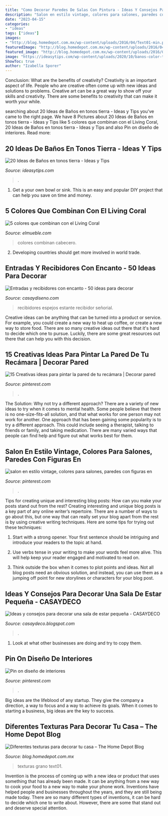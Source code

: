 ```yaml
---
title: "Como Decorar Paredes De Salas Con Pintura - Ideas Y Consejos Para Decorar Una Sala De Estar Pequeña"
description: "Salon en estilo vintage, colores para salones, paredes con figuras en"
date: "2023-04-15"
categories:
- "ideas"
tags: ["ideas"]
images:
- "http://blog.homedepot.com.mx/wp-content/uploads/2016/04/Text01-min.png"
featuredImage: "http://blog.homedepot.com.mx/wp-content/uploads/2016/04/Text01-min.png"
featured_image: "http://blog.homedepot.com.mx/wp-content/uploads/2016/04/Text01-min.png"
image: "https://ideasytips.com/wp-content/uploads/2020/10/banos-color-tierra18.jpg"
ShowToc: true
author: "Izabella Sporer"
---
```



Conclusion: What are the benefits of creativity?
Creativity is an important aspect of life. People who are creative often come up with new ideas and solutions to problems. Creative art can be a great way to show off your skills and creativity. There are some benefits to creativity that can make it worth your while.

	

		
searching about 20 Ideas de Baños en tonos tierra - Ideas y Tips you've came to the right page. We have 8 Pictures about 20 Ideas de Baños en tonos tierra - Ideas y Tips like 5 colores que combinan con el Living Coral, 20 Ideas de Baños en tonos tierra - Ideas y Tips and also Pin on diseño de interiores. Read more:
		
    
## 20 Ideas De Baños En Tonos Tierra - Ideas Y Tips

<img loading=lazy src="https://ideasytips.com/wp-content/uploads/2020/10/banos-color-tierra18.jpg" onerror="this.onerror=null;this.src='https://tse1.mm.bing.net/th?id=OIP.0J8v3_UfXaotOEFMfFKu4AHaLH&amp;pid=15.1';" alt="20 Ideas de Baños en tonos tierra - Ideas y Tips">

_Source: ideasytips.com_

>. 

	

1. Get a your own bowl or sink. This is an easy and popular DIY project that can help you save on time and money.

    
## 5 Colores Que Combinan Con El Living Coral

<img loading=lazy src="https://www.elmueble.com/medio/2019/02/03/dormitorio-con-pintura-en-living-coral-y-cabecero-xl-gris-y-ropa-de-cama-rosa_1e39bc47_1397x2000.jpg" onerror="this.onerror=null;this.src='https://tse1.mm.bing.net/th?id=OIP.nwkkBVqH--0jO3OzfiZB2QHaKm&amp;pid=15.1';" alt="5 colores que combinan con el Living Coral">

_Source: elmueble.com_

>colores combinan cabecero. 

	

2. Developing countries should get more involved in world trade.

    
## Entradas Y Recibidores Con Encanto - 50 Ideas Para Decorar

<img loading=lazy src="https://casaydiseno.com/wp-content/uploads/2015/08/entrada-estante-espejo-pared.jpg" onerror="this.onerror=null;this.src='https://tse4.mm.bing.net/th?id=OIP.HrL1thRSjT1yE3Y5KNm9CQHaKG&amp;pid=15.1';" alt="Entradas y recibidores con encanto - 50 ideas para decorar">

_Source: casaydiseno.com_

>recibidores espejos estante recibidor señorial. 

	

Creative ideas can be anything that can be turned into a product or service. For example, you could create a new way to heat up coffee, or create a new way to store food. There are so many creative ideas out there that it's hard to decide which one to pursue. Luckily, there are some great resources out there that can help you with this decision.

    
## 15 Creativas Ideas Para Pintar La Pared De Tu Recámara | Decorar Pared

<img loading=lazy src="https://i.pinimg.com/736x/f4/25/fa/f425fa28ca974c14645fd2c73dbac26c.jpg" onerror="this.onerror=null;this.src='https://tse4.mm.bing.net/th?id=OIP.m5BFTLVAG1ecxCq94d0EewHaGd&amp;pid=15.1';" alt="15 Creativas ideas para pintar la pared de tu recámara | Decorar pared">

_Source: pinterest.com_

>. 

	

The Solution: Why not try a different approach?
There are a variety of new ideas to try when it comes to mental health. Some people believe that there is no one-size-fits-all solution, and that what works for one person may not work for another. One approach that has been gaining some popularity is to try a different approach. This could include seeing a therapist, talking to friends or family, and taking medication. There are many varied ways that people can find help and figure out what works best for them.

    
## Salon En Estilo Vintage, Colores Para Salones, Paredes Con Figuras En

<img loading=lazy src="https://i.pinimg.com/736x/bf/cb/09/bfcb0905ca996543c34ea35a42654d0b.jpg" onerror="this.onerror=null;this.src='https://tse2.mm.bing.net/th?id=OIP.eb4Ur8igTqXC46k9Kzc0yAHaJP&amp;pid=15.1';" alt="salon en estilo vintage, colores para salones, paredes con figuras en">

_Source: pinterest.com_

>. 

	

Tips for creating unique and interesting blog posts: How can you make your posts stand out from the rest?
Creating interesting and unique blog posts is a key part of any online writer’s repertoire. There are a number of ways to go about this, but one way that can really set your blog apart from the rest is by using creative writing techniques. Here are some tips for trying out these techniques:
1. Start with a strong opener. Your first sentence should be intriguing and introduce your readers to the topic at hand.

2. Use verbs tense in your writing to make your words feel more alive. This will help keep your reader engaged and motivated to read on.

3. Think outside the box when it comes to plot points and ideas. Not all blog posts need an obvious solution, and instead, you can use them as a jumping off point for new storylines or characters for your blog post.


    
## Ideas Y Consejos Para Decorar Una Sala De Estar Pequeña - CASAYDECO

<img loading=lazy src="https://3.bp.blogspot.com/-HQ7qyhkEy8Y/U_F0jvfYmnI/AAAAAAAAATM/MRJClSkhE6Q/w1200-h630-p-k-no-nu/sala-pequeña.jpg" onerror="this.onerror=null;this.src='https://tse1.mm.bing.net/th?id=OIP.HzY0q76YYV79K-feEwEbOQHaD4&amp;pid=15.1';" alt="Ideas y consejos para decorar una sala de estar pequeña - CASAYDECO">

_Source: casaydeco.blogspot.com_

>. 

	

1. Look at what other businesses are doing and try to copy them.

    
## Pin On Diseño De Interiores

<img loading=lazy src="https://i.pinimg.com/736x/02/97/a9/0297a9400cc5fc6c8ce502615586d975.jpg" onerror="this.onerror=null;this.src='https://tse1.mm.bing.net/th?id=OIP.pndgTYDcQRoOdK0zXwIaMAHaNX&amp;pid=15.1';" alt="Pin on diseño de interiores">

_Source: pinterest.com_

>. 

	

Big ideas are the lifeblood of any startup. They give the company a direction, a way to focus and a way to achieve its goals. When it comes to starting a business, big ideas are the key to success.

    
## Diferentes Texturas Para Decorar Tu Casa – The Home Depot Blog

<img loading=lazy src="http://blog.homedepot.com.mx/wp-content/uploads/2016/04/Text01-min.png" onerror="this.onerror=null;this.src='https://tse3.mm.bing.net/th?id=OIP.QD4EaH8XJpxtY9wms99QhgHaE4&amp;pid=15.1';" alt="Diferentes texturas para decorar tu casa – The Home Depot Blog">

_Source: blog.homedepot.com.mx_

>texturas grano text01. 

	

Invention is the process of coming up with a new idea or product that uses something that has already been made. It can be anything from a new way to cook your food to a new way to make your phone work. Inventions have helped people and businesses throughout the years, and they are still being made today. There are so many different types of inventions, it can be hard to decide which one to write about. However, there are some that stand out and deserve special attention.

